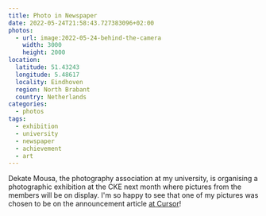 ```yaml
---
title: Photo in Newspaper
date: 2022-05-24T21:58:43.727383096+02:00
photos:
  - url: image:2022-05-24-behind-the-camera
    width: 3000
    height: 2000
location:
  latitude: 51.43243
  longitude: 5.48617
  locality: Eindhoven
  region: North Brabant
  country: Netherlands
categories:
  - photos
tags:
  - exhibition
  - university
  - newspaper
  - achievement
  - art
---
```


Dekate Mousa, the photography association at my university, is organising a photographic exhibition at the CKE next month where pictures from the members will be on display. I'm so happy to see that one of my pictures was chosen to be on the announcement article [at Cursor](https://www.cursor.tue.nl/en/news/2022/mei/week-4/dekate-mousa-organizes-exhibition-at-cke/)!
